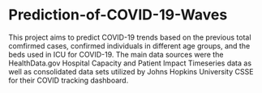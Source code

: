 # Prediction-of-COVID-19-Waves
This project aims to predict COVID-19 trends based on the previous total comfirmed cases, confirmed individuals in different age groups, and the beds used in ICU for COVID-19.
The main data sources were the HealthData.gov Hospital Capacity and Patient Impact Timeseries data as well as consolidated data sets utilized by Johns Hopkins University CSSE for their COVID tracking dashboard.
